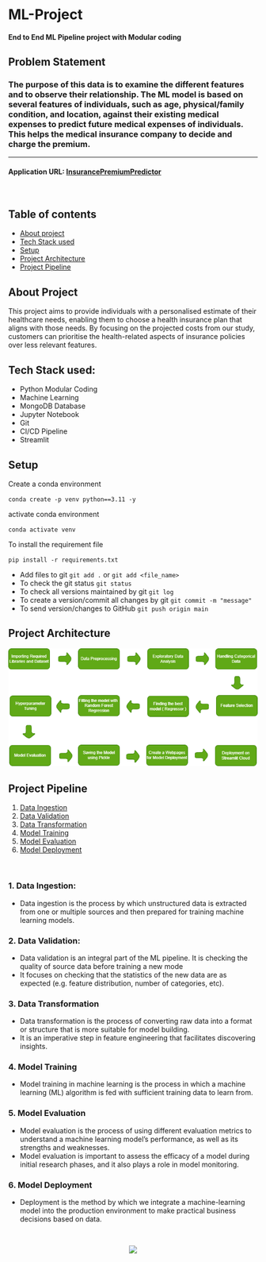 # ML-Project

#### End to End ML Pipeline project with Modular coding

## Problem Statement

### The purpose of this data is to examine the different features and to observe their relationship. The ML model is based on several features of individuals, such as age, physical/family condition, and location, against their existing medical expenses to predict future medical expenses of individuals. This helps the medical insurance company to decide and charge the premium.

---

<h4>Application URL:
        <a href="https://ml-project-ishan-premium-prediction.streamlit.app" target="_blank"> InsurancePremiumPredictor
        </a>
    </h4>

<br>

## Table of contents
* [About project](#about-project)
* [Tech Stack used](#tech-stack-used)
* [Setup](#setup)
* [Project Architecture](#project-architecture)
* [Project Pipeline](#project-pipeline)


## About Project
This project aims to provide individuals with a personalised estimate of their healthcare needs, enabling them to choose a health insurance plan that aligns with those needs. By focusing on the projected costs from our study, customers can prioritise the health-related aspects of insurance policies over less relevant features.

## Tech Stack used:

- Python Modular Coding
- Machine Learning
- MongoDB Database
- Jupyter Notebook
- Git
- CI/CD Pipeline
- Streamlit

## Setup
Create a conda environment
```
conda create -p venv python==3.11 -y
```

activate conda environment
```
conda activate venv
```

To install the requirement file
```
pip install -r requirements.txt
```

* Add files to git  `git add .` or  `git add <file_name>`    
* To check the git status  `git status`    
* To check all versions maintained by git  `git log`    
* To create a version/commit all changes by git  `git commit -m "message"`    
* To send version/changes to GitHub  `git push origin main`    

## Project Architecture
![architecture](<Project Architecture.drawio.png>)



## Project Pipeline
1. [Data Ingestion](#1-data-ingestion)
2. [Data Validation](#2-data-validation)
3. [Data Transformation](#3-data-transformation)
4. [Model Training](#4-model-training)
5. [Model Evaluation](#5-model-evaluation)
6. [Model Deployment](#6-model-deployment)



<br>

### 1. Data Ingestion: 
* Data ingestion is the process by which unstructured data is extracted from one or multiple sources and then prepared for training machine learning models.



### 2. Data Validation:
* Data validation is an integral part of the ML pipeline. It is checking the quality of source data before training a new mode
* It focuses on checking that the statistics of the new data are as expected (e.g. feature distribution, number of categories, etc). 



### 3. Data Transformation 
* Data transformation is the process of converting raw data into a format or structure that is more suitable for model building.
* It is an imperative step in feature engineering that facilitates discovering insights.



### 4. Model Training
* Model training in machine learning is the process in which a machine learning (ML) algorithm is fed with sufficient training data to learn from.



### 5. Model Evaluation
* Model evaluation is the process of using different evaluation metrics to understand a machine learning model’s performance, as well as its strengths and weaknesses.
* Model evaluation is important to assess the efficacy of a model during initial research phases, and it also plays a role in model monitoring.


### 6. Model Deployment
* Deployment is the method by which we integrate a machine-learning model into the production environment to make practical business decisions based on data. 

<br>

<p align="center">
  <img src="https://lh5.googleusercontent.com/49NljwFVuPL1zR5z6rrBsLh8fEQBDTLCmG9Z9xScq1sLWdtR89KhtKS702hUDN566WIE42eems8Fb_y0jbb6N7Cv-noJ_W3pt7JDlblCE_0POna1AUAZ6aSNERqPC9nfMFrXL8g"/>
  
  
  <br><br><br>
<br>

